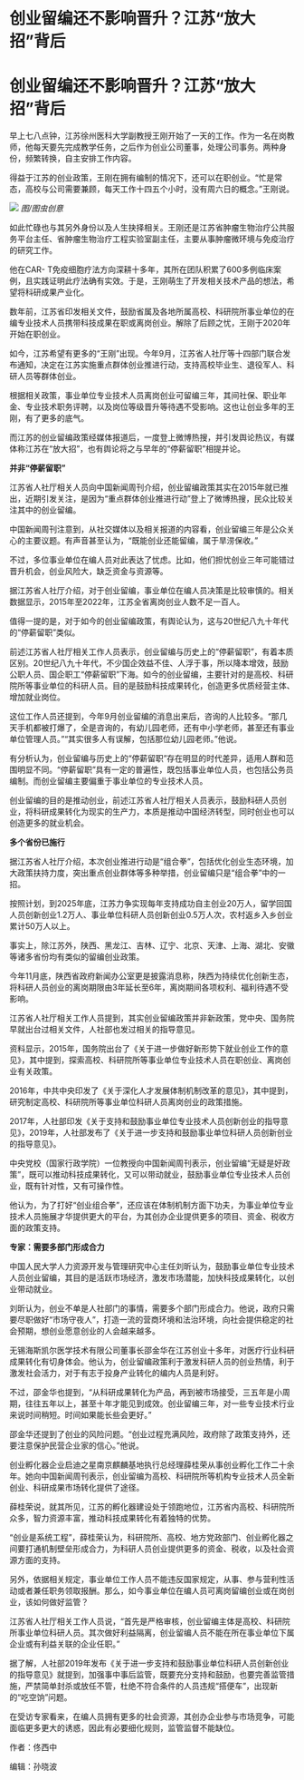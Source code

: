 # 创业留编还不影响晋升？江苏“放大招”背后

# 创业留编还不影响晋升？江苏“放大招”背后

早上七八点钟，江苏徐州医科大学副教授王刚开始了一天的工作。作为一名在岗教师，他每天要先完成教学任务，之后作为创业公司董事，处理公司事务。两种身份，频繁转换，自主安排工作内容。

得益于江苏的创业政策，王刚在拥有编制的情况下，还可以在职创业。“忙是常态，高校与公司需要兼顾，每天工作十四五个小时，没有周六日的概念。”王刚说。

![](https://inews.gtimg.com/om_bt/OtJ53iN2UKnJrII8pRtT03ajrUXs5IJw3aNXx2smpVeaAAA/1000)
_图/图虫创意_

如此忙碌也与其另外身份以及人生抉择相关。王刚还是江苏省肿瘤生物治疗公共服务平台主任、省肿瘤生物治疗工程实验室副主任，主要从事肿瘤微环境与免疫治疗的研究工作。

他在CAR-
T免疫细胞疗法方向深耕十多年，其所在团队积累了600多例临床案例，且实践证明此疗法确有实效。于是，王刚萌生了开发相关技术产品的想法，希望将科研成果产业化。

数年前，江苏省印发相关文件，鼓励省属及各地所属高校、科研院所事业单位的在编专业技术人员携带科技成果在职或离岗创业。解除了后顾之忧，王刚于2020年开始在职创业。

如今，江苏希望有更多的“王刚”出现。今年9月，江苏省人社厅等十四部门联合发布通知，决定在江苏实施重点群体创业推进行动，支持高校毕业生、退役军人、科研人员等群体创业。

根据相关政策，事业单位专业技术人员离岗创业可留编三年，其间社保、职业年金、专业技术职务评聘，以及岗位等级晋升等待遇不受影响。这也让创业多年的王刚，有了更多的底气。

而江苏的创业留编政策经媒体报道后，一度登上微博热搜，并引发舆论热议，有媒体称江苏在“放大招”，也有舆论将之与早年的“停薪留职”相提并论。

**并非“停薪留职”**

江苏省人社厅相关人员向中国新闻周刊介绍，创业留编政策其实在2015年就已推出，近期引发关注，是因为“重点群体创业推进行动”登上了微博热搜，民众比较关注其中的创业留编。

中国新闻周刊注意到，从社交媒体以及相关报道的内容看，创业留编三年是公众关心的主要议题。有声音甚至认为，“既能创业还能留编，属于旱涝保收。”

不过，多位事业单位在编人员对此表达了忧虑。比如，他们担忧创业三年可能错过晋升机会，创业风险大，缺乏资金与资源等。

据江苏省人社厅介绍，对于创业留编，事业单位在编人员决策是比较审慎的。相关数据显示，2015年至2022年，江苏全省离岗创业人数不足一百人。

值得一提的是，对于如今的创业留编政策，有舆论认为，这与20世纪八九十年代的“停薪留职”类似。

前述江苏省人社厅相关工作人员表示，创业留编与历史上的“停薪留职”，有着本质区别。20世纪八九十年代，不少国企效益不佳、人浮于事，所以降本增效，鼓励公职人员、国企职工“停薪留职”下海。如今的创业留编，主要针对的是高校、科研院所等事业单位的科研人员。目的是鼓励科技成果转化，创造更多优质经营主体、增加就业岗位。

这位工作人员还提到，今年9月创业留编的消息出来后，咨询的人比较多。“那几天手机都被打爆了，全是咨询的，有幼儿园老师，还有中小学老师，甚至还有事业单位管理人员。”“其实很多人有误解，包括那位幼儿园老师。”他说。

有分析认为，创业留编与历史上的“停薪留职”存在明显的时代差异，适用人群和范围明显不同。“停薪留职”具有一定的普遍性，既包括事业单位人员，也包括公务员编制。而创业留编主要偏重于事业单位的专业技术人员。

创业留编的目的是推动创业，前述江苏省人社厅相关人员表示，鼓励科研人员创业，将科研成果转化为现实的生产力，本质是推动中国经济转型，同时创业也可以创造更多的就业机会。

**多个省份已施行**

据江苏省人社厅介绍，本次创业推进行动是“组合拳”，包括优化创业生态环境，加大政策扶持力度，突出重点创业群体等多种举措，创业留编只是“组合拳”中的一招。

按照计划，到2025年底，江苏力争实现每年支持成功自主创业20万人，留学回国人员创新创业1.2万人、事业单位科研人员创新创业0.5万人次，农村返乡入乡创业累计50万人以上。

事实上，除江苏外，陕西、黑龙江、吉林、辽宁、北京、天津、上海、湖北、安徽等诸多省份均有类似的留编创业政策。

今年11月底，陕西省政府新闻办公室更是披露消息称，陕西为持续优化创新生态，将科研人员创业的离岗期限由3年延长至6年，离岗期间各项权利、福利待遇不受影响。

江苏省人社厅相关工作人员提到，其实创业留编政策并非新政策，党中央、国务院早就出台过相关文件，人社部也发过相关的指导意见。

资料显示，2015年，国务院出台了《关于进一步做好新形势下就业创业工作的意见》，其中提到，探索高校、科研院所等事业单位专业技术人员在职创业、离岗创业有关政策。

2016年，中共中央印发了《关于深化人才发展体制机制改革的意见》，其中提到，研究制定高校、科研院所等事业单位科研人员离岗创业的政策措施。

2017年，人社部印发《关于支持和鼓励事业单位专业技术人员创新创业的指导意见》，2019年，人社部发布了《关于进一步支持和鼓励事业单位科研人员创新创业的指导意见》。

中央党校（国家行政学院）一位教授向中国新闻周刊表示，创业留编“无疑是好政策”，既可以推动科技成果转化，又可以带动就业，鼓励事业单位专业技术人员创业，既有针对性，又有可操作性。

他认为，为了打好“创业组合拳”，还应该在体制机制方面下功夫，为事业单位专业技术人员施展才华提供更大的平台，为其创办企业提供更多的项目、资金、税收方面的政策支持。

**专家：需要多部门形成合力**

中国人民大学人力资源开发与管理研究中心主任刘昕认为，鼓励事业单位专业技术人员创业留编，其目的是活跃市场经济，激发市场潜能，加快科技成果转化，以创业带动就业。

刘昕认为，创业不单是人社部门的事情，需要多个部门形成合力。他说，政府只需要尽职做好“市场守夜人”，打造一流的营商环境和法治环境，向社会提供稳定的社会预期，想创业愿意创业的人会越来越多。

无锡海斯凯尔医学技术有限公司董事长邵金华在江苏创业十多年，对医疗行业科研成果转化有切身体会。他认为，创业留编政策利于激发科研人员的创业热情，利于激发社会活力，对于有志于投身产业转化的编内人员是利好。

不过，邵金华也提到，“从科研成果转化为产品，再到被市场接受，三五年是小周期，往往五年以上，甚至十年才能见到成效。创业留编三年，对一些专业技术行业来说时间稍短。时间如果能长些会更好。”

邵金华还提到了创业的风险问题。“创业过程充满风险，政府除了政策支持外，还要注意保护民营企业家的信心。”他说。

创业孵化器企业启迪之星南京麒麟基地执行总经理薛桂荣从事创业孵化工作二十余年。她向中国新闻周刊表示，创业留编为高校、科研院所等机构专业技术人员全新创业、科研成果市场转化提供了途径。

薛桂荣说，就其所见，江苏的孵化器建设处于领跑地位，江苏省内高校、科研院所众多，智力资源丰富，推动科技成果转化有着独特的优势。

“创业是系统工程”，薛桂荣认为，科研院所、高校、地方党政部门、创业孵化器之间要打通机制壁垒形成合力，为科研人员创业提供更多的资金、税收，以及社会资源方面的支持。

另外，依据相关规定，事业单位工作人员不能违反国家规定，从事、参与营利性活动或者兼任职务领取报酬。那么，如今事业单位在编人员可离岗留编创业或在岗创业，该如何做好监管？

江苏省人社厅相关工作人员说，“首先是严格审核，创业留编主体是高校、科研院所事业单位科研人员。其次做好利益隔离，创业留编人员不能在所在事业单位下属企业或有利益关联的企业任职。”

据了解，人社部2019年发布《关于进一步支持和鼓励事业单位科研人员创新创业的指导意见》就提到，加强事中事后监管，既要充分支持和鼓励，也要完善监管措施，严禁简单封杀或放任不管，杜绝不符合条件的人员违规“搭便车”，出现新的“吃空饷”问题。

在受访专家看来，在编人员拥有更多的社会资源，其创办企业参与市场竞争，可能面临更多更大的诱惑，因此有必要细化规则，监管监督不能缺位。

作者：佟西中

编辑：孙晓波

